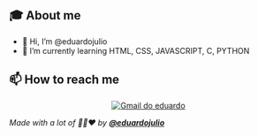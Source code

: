 ## 🎓 **About me**
- 👋 Hi, I’m @eduardojulio
- 🌱 I’m currently learning HTML, CSS, JAVASCRIPT, C, PYTHON


## **📫 How to reach me**

<div align="center" style="text-align:center">
    <a href="mailto:ejulio148@gmail.com">
        <img src="https://img.shields.io/badge/-Gmail-EA4335?style=for-the-badge&logo=Gmail&logoColor=white"
            alt="Gmail do eduardo">
    </a>
<!--     <a href="#">
        <img src="https://img.shields.io/badge/-SO-F58025?style=for-the-badge&logo=StackOverflow&logoColor=white"
            alt="StackOverflow do Eduardo">
    </a> -->
    <!--<a href="#">
        <img src="https://img.shields.io/badge/LinkedIn-0A66C2?style=for-the-badge&logo=linkedin&logoColor=white"
            alt="LinkedIn do Eduardo">
    </a> -->
<!--<a href="#">
        <img src="https://img.shields.io/badge/Discord-7289DA?style=for-the-badge&logo=discord&logoColor=white"
            alt="Discord do Eduardo">
    </a>-->
</div>

<!--- 💞️ I’m looking to collaborate on ...
- 📫 How to reach me ... --->
<!--- 👀 I’m interested in ... --->
<!---
eduardojulio/eduardojulio is a ✨ special ✨ repository because its `README.md` (this file) appears on your GitHub profile.
You can click the Preview link to take a look at your changes.
--->


_Made with a lot of 💖🐱❤️ by **[@eduardojulio](https://github.com/eduardojulio)**_
